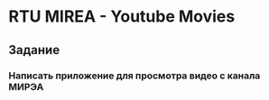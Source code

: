 #  RTU MIREA - Youtube Movies

## Задание
### Написать приложение для просмотра видео с канала МИРЭА
